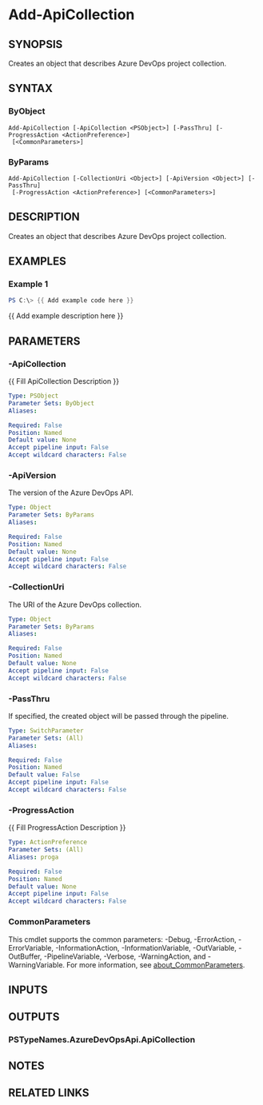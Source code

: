 ﻿---
external help file: AzureDevOpsApi-help.xml
Module Name: AzureDevOpsApi
online version:
schema: 2.0.0
---

# Add-ApiCollection

## SYNOPSIS
Creates an object that describes Azure DevOps project collection.

## SYNTAX

### ByObject
```
Add-ApiCollection [-ApiCollection <PSObject>] [-PassThru] [-ProgressAction <ActionPreference>]
 [<CommonParameters>]
```

### ByParams
```
Add-ApiCollection [-CollectionUri <Object>] [-ApiVersion <Object>] [-PassThru]
 [-ProgressAction <ActionPreference>] [<CommonParameters>]
```

## DESCRIPTION
Creates an object that describes Azure DevOps project collection.

## EXAMPLES

### Example 1
```powershell
PS C:\> {{ Add example code here }}
```

{{ Add example description here }}

## PARAMETERS

### -ApiCollection
{{ Fill ApiCollection Description }}

```yaml
Type: PSObject
Parameter Sets: ByObject
Aliases:

Required: False
Position: Named
Default value: None
Accept pipeline input: False
Accept wildcard characters: False
```

### -ApiVersion
The version of the Azure DevOps API.

```yaml
Type: Object
Parameter Sets: ByParams
Aliases:

Required: False
Position: Named
Default value: None
Accept pipeline input: False
Accept wildcard characters: False
```

### -CollectionUri
The URI of the Azure DevOps collection.

```yaml
Type: Object
Parameter Sets: ByParams
Aliases:

Required: False
Position: Named
Default value: None
Accept pipeline input: False
Accept wildcard characters: False
```

### -PassThru
If specified, the created object will be passed through the pipeline.

```yaml
Type: SwitchParameter
Parameter Sets: (All)
Aliases:

Required: False
Position: Named
Default value: False
Accept pipeline input: False
Accept wildcard characters: False
```

### -ProgressAction
{{ Fill ProgressAction Description }}

```yaml
Type: ActionPreference
Parameter Sets: (All)
Aliases: proga

Required: False
Position: Named
Default value: None
Accept pipeline input: False
Accept wildcard characters: False
```

### CommonParameters
This cmdlet supports the common parameters: -Debug, -ErrorAction, -ErrorVariable, -InformationAction, -InformationVariable, -OutVariable, -OutBuffer, -PipelineVariable, -Verbose, -WarningAction, and -WarningVariable. For more information, see [about_CommonParameters](http://go.microsoft.com/fwlink/?LinkID=113216).

## INPUTS

## OUTPUTS

### PSTypeNames.AzureDevOpsApi.ApiCollection
## NOTES

## RELATED LINKS
